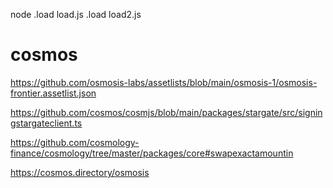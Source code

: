node
.load load.js
.load load2.js

# cosmos

https://github.com/osmosis-labs/assetlists/blob/main/osmosis-1/osmosis-frontier.assetlist.json

https://github.com/cosmos/cosmjs/blob/main/packages/stargate/src/signingstargateclient.ts

https://github.com/cosmology-finance/cosmology/tree/master/packages/core#swapexactamountin

https://cosmos.directory/osmosis
